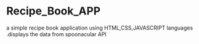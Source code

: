 # Recipe_Book_APP
a simple recipe book application using HTML,CSS,JAVASCRIPT languages .displays the data from spoonacular API
